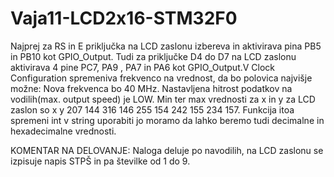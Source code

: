 # Vaja11-LCD2x16-STM32F0

 Najprej za RS in E priključka na LCD zaslonu izbereva in aktivirava pina PB5 in PB10 kot GPIO_Output. Tudi za priključke D4 do D7 na LCD zaslonu aktivirava 4 pine PC7, PA9 , PA7 in PA6 kot GPIO_Output.V Clock Configuration spremeniva frekvenco na vrednost, da bo polovica najvišje možne: Nova frekvenca bo 40 MHz. Nastavljena hitrost podatkov na vodilih(max. output speed) je LOW. Min ter max vrednosti za x in y za LCD zaslon so x y 207 144 316 146 255 154 242 155 234 157. 
 Funkcija itoa spremeni int v string uporabiti jo moramo da lahko beremo tudi decimalne in hexadecimalne vrednosti.
 
 KOMENTAR NA DELOVANJE:
Naloga deluje po navodilih, na LCD zaslonu se izpisuje napis STPŠ in pa številke od 1 do 9.
